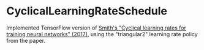 # CyclicalLearningRateSchedule
Implemented TensorFlow version of [Smith's "Cyclical learning rates for training neural networks" (2017)](https://arxiv.org/pdf/1506.01186.pdf?utm_medium=Exinfluencer&utm_source=Exinfluencer&utm_content=000026UJ&utm_term=10006555&utm_id=NA-SkillsNetwork-Channel-cvstudio-2021-01-01), using the "triangular2" learning rate policy from the paper.
